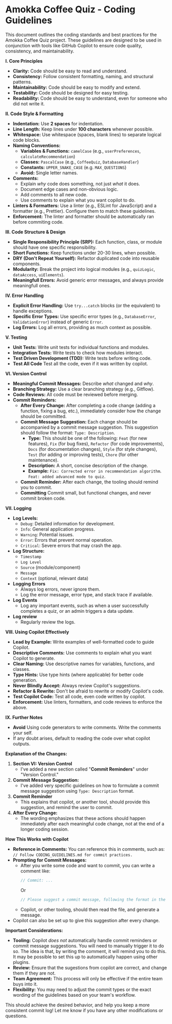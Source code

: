 # Amokka Coffee Quiz - Coding Guidelines

This document outlines the coding standards and best practices for the Amokka Coffee Quiz project. These guidelines are designed to be used in conjunction with tools like GitHub Copilot to ensure code quality, consistency, and maintainability.

**I. Core Principles**

*   **Clarity:** Code should be easy to read and understand.
*   **Consistency:** Follow consistent formatting, naming, and structural patterns.
*   **Maintainability:** Code should be easy to modify and extend.
*   **Testability:** Code should be designed for easy testing.
* **Readability:** Code should be easy to understand, even for someone who did not write it.

**II. Code Style & Formatting**

*   **Indentation:** Use **2 spaces** for indentation.
*   **Line Length:** Keep lines under **100 characters** whenever possible.
*   **Whitespace:** Use whitespace (spaces, blank lines) to separate logical code blocks.
*   **Naming Conventions:**
    *   **Variables & Functions:** `camelCase` (e.g., `userPreferences`, `calculateRecommendation`)
    *   **Classes:** `PascalCase` (e.g., `CoffeeQuiz`, `DatabaseHandler`)
    * **Constants:** `UPPER_SNAKE_CASE` (e.g. `MAX_QUESTIONS`)
    * **Avoid:** Single letter names.
*   **Comments:**
    *   Explain *why* code does something, not just *what* it does.
    *   Document edge cases and non-obvious logic.
    *   Add comments to all new code.
    * Use comments to explain what you want copilot to do.
*   **Linters & Formatters:** Use a linter (e.g., ESLint for JavaScript) and a formatter (e.g., Prettier). Configure them to match these guidelines.
* **Enforcement:** The linter and formatter should be automatically ran before commiting code.

**III. Code Structure & Design**

*   **Single Responsibility Principle (SRP):** Each function, class, or module should have one specific responsibility.
*   **Short Functions:** Keep functions under 20-30 lines, when possible.
*   **DRY (Don't Repeat Yourself):** Refactor duplicated code into reusable components.
*   **Modularity:** Break the project into logical modules (e.g., `quizLogic`, `dataAccess`, `uiElements`).
* **Meaningfull Errors:** Avoid generic error messages, and always provide meaningfull ones.

**IV. Error Handling**

*   **Explicit Error Handling:** Use `try...catch` blocks (or the equivalent) to handle exceptions.
*   **Specific Error Types:** Use specific error types (e.g., `DatabaseError`, `ValidationError`) instead of generic `Error`.
* **Log Errors:** Log all errors, providing as much context as possible.

**V. Testing**

*   **Unit Tests:** Write unit tests for individual functions and modules.
*   **Integration Tests:** Write tests to check how modules interact.
* **Test Driven Development (TDD):** Write tests before writing code.
* **Test All Code** Test all the code, even if it was written by copilot.

**VI. Version Control**

*   **Meaningful Commit Messages:** Describe *what* changed and *why*.
*   **Branching Strategy:** Use a clear branching strategy (e.g., Gitflow).
*   **Code Reviews:** All code must be reviewed before merging.
* **Commit Reminders:**
    * **After Every Change:** After completing a code change (adding a function, fixing a bug, etc.), immediately consider how the change should be committed.
    * **Commit Message Suggestion:** Each change should be accompanied by a commit message suggestion. This suggestion should follow the format: `Type: Description`.
        * **Type:** This should be one of the following: `Feat` (for new features), `Fix` (for bug fixes), `Refactor` (for code improvements), `Docs` (for documentation changes), `Style` (for style changes), `Test` (for adding or improving tests), `Chore` (for other maintenance).
        * **Description:** A short, concise description of the change.
        * **Example:** `Fix: Corrected error in recommendation algorithm`. `Feat: added advanced mode to quiz`.
    * **Commit Reminder:** After each change, the tooling should remind you to commit.
    * **Committing** Commit small, but functional changes, and never commit broken code.

**VII. Logging**

*   **Log Levels:**
    *   `Debug`: Detailed information for development.
    *   `Info`: General application progress.
    *   `Warning`: Potential issues.
    *   `Error`: Errors that prevent normal operation.
    *   `Critical`: Severe errors that may crash the app.
*   **Log Structure:**
    *   `Timestamp`
    *   `Log Level`
    *   `Source` (module/component)
    *   `Message`
    *   `Context` (optional, relevant data)
* **Logging Errors**
    * Always log errors, never ignore them.
    * Log the error message, error type, and stack trace if available.
* **Log Events**
    * Log any important events, such as when a user successfully completes a quiz, or an admin triggers a data update.
* **Log review**
    * Regularly review the logs.

**VIII. Using Copilot Effectively**

*   **Lead by Example:** Write examples of well-formatted code to guide Copilot.
*   **Descriptive Comments:** Use comments to explain what you want Copilot to generate.
*   **Clear Naming:** Use descriptive names for variables, functions, and classes.
*   **Type Hints:** Use type hints (where applicable) for better code generation.
*   **Never Blindly Accept:** Always review Copilot's suggestions.
*   **Refactor & Rewrite:** Don't be afraid to rewrite or modify Copilot's code.
* **Test Copilot Code:** Test all code, even code written by copilot.
* **Enforcement:** Use linters, formatters, and code reviews to enforce the above.

**IX. Further Notes**
* **Avoid** Using code generators to write comments. Write the comments your self.
* If any doubt arises, default to reading the code over what copilot outputs.

**Explanation of the Changes:**

1.  **Section VI: Version Control**
    *   I've added a new section called "**Commit Reminders**" under "Version Control."
2.  **Commit Message Suggestion:**
    *   I've added very specific guidelines on how to formulate a commit message suggestion using `Type: Description` format.
3. **Commit Reminder**
    * This explains that copilot, or another tool, should provide this suggestion, and remind the user to commit.
4.  **After Every Change:**
    *   The wording emphasizes that these actions should happen immediately after each meaningful code change, not at the end of a longer coding session.

**How This Works with Copilot**

*   **Reference in Comments:** You can reference this in comments, such as: `// Follow CODING_GUIDELINES.md for commit practices.`
*   **Prompting for Commit Messages:**
    *   After you write some code and want to commit, you can write a comment like:
        ```javascript
        // Commit: ...
        ```
        Or
        ```javascript
        // Please suggest a commit message, following the format in the CODING_GUIDELINES.md
        ```
    * Copilot, or other tooling, should then read the file, and generate a message.
* Copilot can also be set up to give this suggestion after every change.

**Important Considerations:**

*   **Tooling:** Copilot *does not* automatically handle commit reminders or commit message suggestions. You will need to manually trigger it to do so. The idea is that, by writing the comment, it will remind you to do this. It may be possible to set this up to automatically happen using other plugins.
* **Review:** Ensure that the sugestions from copilot are correct, and change them if they are not.
*   **Team Agreement:** This process will only be effective if the entire team buys into it.
*   **Flexibility:** You may need to adjust the commit types or the exact wording of the guidelines based on your team's workflow.

This should achieve the desired behavior, and help you keep a more consistent commit log! Let me know if you have any other modifications or questions.
